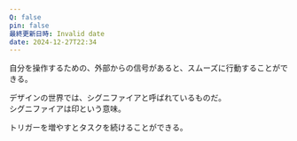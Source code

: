 ```yaml
---
Q: false
pin: false
最終更新日時: Invalid date
date: 2024-12-27T22:34
---
```

  

自分を操作するための、外部からの信号があると、スムーズに行動することができる。

  

デザインの世界では、シグニファイアと呼ばれているものだ。  
シグニファイアは印という意味。  

  

トリガーを増やすとタスクを続けることができる。